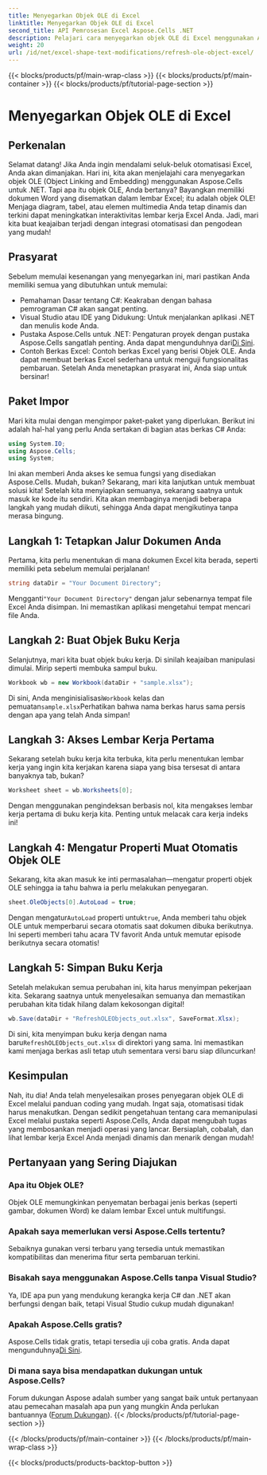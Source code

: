 ```yaml
---
title: Menyegarkan Objek OLE di Excel
linktitle: Menyegarkan Objek OLE di Excel
second_title: API Pemrosesan Excel Aspose.Cells .NET
description: Pelajari cara menyegarkan objek OLE di Excel menggunakan Aspose.Cells untuk .NET dengan panduan langkah demi langkah, yang akan meningkatkan keterampilan otomatisasi Excel Anda dengan mulus.
weight: 20
url: /id/net/excel-shape-text-modifications/refresh-ole-object-excel/
---
```


{{< blocks/products/pf/main-wrap-class >}}
{{< blocks/products/pf/main-container >}}
{{< blocks/products/pf/tutorial-page-section >}}

# Menyegarkan Objek OLE di Excel

## Perkenalan
Selamat datang! Jika Anda ingin mendalami seluk-beluk otomatisasi Excel, Anda akan dimanjakan. Hari ini, kita akan menjelajahi cara menyegarkan objek OLE (Object Linking and Embedding) menggunakan Aspose.Cells untuk .NET. Tapi apa itu objek OLE, Anda bertanya? Bayangkan memiliki dokumen Word yang disematkan dalam lembar Excel; itu adalah objek OLE! Menjaga diagram, tabel, atau elemen multimedia Anda tetap dinamis dan terkini dapat meningkatkan interaktivitas lembar kerja Excel Anda. Jadi, mari kita buat keajaiban terjadi dengan integrasi otomatisasi dan pengodean yang mudah!
## Prasyarat
Sebelum memulai kesenangan yang menyegarkan ini, mari pastikan Anda memiliki semua yang dibutuhkan untuk memulai:
- Pemahaman Dasar tentang C#: Keakraban dengan bahasa pemrograman C# akan sangat penting.
- Visual Studio atau IDE yang Didukung: Untuk menjalankan aplikasi .NET dan menulis kode Anda.
-  Pustaka Aspose.Cells untuk .NET: Pengaturan proyek dengan pustaka Aspose.Cells sangatlah penting. Anda dapat mengunduhnya dari[Di Sini](https://releases.aspose.com/cells/net/).
- Contoh Berkas Excel: Contoh berkas Excel yang berisi Objek OLE. Anda dapat membuat berkas Excel sederhana untuk menguji fungsionalitas pembaruan.
Setelah Anda menetapkan prasyarat ini, Anda siap untuk bersinar!
## Paket Impor
Mari kita mulai dengan mengimpor paket-paket yang diperlukan. Berikut ini adalah hal-hal yang perlu Anda sertakan di bagian atas berkas C# Anda:
```csharp
using System.IO;
using Aspose.Cells;
using System;
```
Ini akan memberi Anda akses ke semua fungsi yang disediakan Aspose.Cells. Mudah, bukan? Sekarang, mari kita lanjutkan untuk membuat solusi kita!
Setelah kita menyiapkan semuanya, sekarang saatnya untuk masuk ke kode itu sendiri. Kita akan membaginya menjadi beberapa langkah yang mudah diikuti, sehingga Anda dapat mengikutinya tanpa merasa bingung.
## Langkah 1: Tetapkan Jalur Dokumen Anda
Pertama, kita perlu menentukan di mana dokumen Excel kita berada, seperti memiliki peta sebelum memulai perjalanan!
```csharp
string dataDir = "Your Document Directory"; 
```
 Mengganti`"Your Document Directory"` dengan jalur sebenarnya tempat file Excel Anda disimpan. Ini memastikan aplikasi mengetahui tempat mencari file Anda.
## Langkah 2: Buat Objek Buku Kerja
Selanjutnya, mari kita buat objek buku kerja. Di sinilah keajaiban manipulasi dimulai. Mirip seperti membuka sampul buku.
```csharp
Workbook wb = new Workbook(dataDir + "sample.xlsx");
```
 Di sini, Anda menginisialisasi`Workbook` kelas dan pemuatan`sample.xlsx`Perhatikan bahwa nama berkas harus sama persis dengan apa yang telah Anda simpan!
## Langkah 3: Akses Lembar Kerja Pertama
Sekarang setelah buku kerja kita terbuka, kita perlu menentukan lembar kerja yang ingin kita kerjakan karena siapa yang bisa tersesat di antara banyaknya tab, bukan?
```csharp
Worksheet sheet = wb.Worksheets[0];
```
Dengan menggunakan pengindeksan berbasis nol, kita mengakses lembar kerja pertama di buku kerja kita. Penting untuk melacak cara kerja indeks ini!
## Langkah 4: Mengatur Properti Muat Otomatis Objek OLE
Sekarang, kita akan masuk ke inti permasalahan—mengatur properti objek OLE sehingga ia tahu bahwa ia perlu melakukan penyegaran.
```csharp
sheet.OleObjects[0].AutoLoad = true;
```
 Dengan mengatur`AutoLoad` properti untuk`true`, Anda memberi tahu objek OLE untuk memperbarui secara otomatis saat dokumen dibuka berikutnya. Ini seperti memberi tahu acara TV favorit Anda untuk memutar episode berikutnya secara otomatis!
## Langkah 5: Simpan Buku Kerja
Setelah melakukan semua perubahan ini, kita harus menyimpan pekerjaan kita. Sekarang saatnya untuk menyelesaikan semuanya dan memastikan perubahan kita tidak hilang dalam kekosongan digital!
```csharp
wb.Save(dataDir + "RefreshOLEObjects_out.xlsx", SaveFormat.Xlsx);
```
 Di sini, kita menyimpan buku kerja dengan nama baru`RefreshOLEObjects_out.xlsx` di direktori yang sama. Ini memastikan kami menjaga berkas asli tetap utuh sementara versi baru siap diluncurkan!
## Kesimpulan
Nah, itu dia! Anda telah menyelesaikan proses penyegaran objek OLE di Excel melalui panduan coding yang mudah. Ingat saja, otomatisasi tidak harus menakutkan. Dengan sedikit pengetahuan tentang cara memanipulasi Excel melalui pustaka seperti Aspose.Cells, Anda dapat mengubah tugas yang membosankan menjadi operasi yang lancar. Bersiaplah, cobalah, dan lihat lembar kerja Excel Anda menjadi dinamis dan menarik dengan mudah!
## Pertanyaan yang Sering Diajukan
### Apa itu Objek OLE?
Objek OLE memungkinkan penyematan berbagai jenis berkas (seperti gambar, dokumen Word) ke dalam lembar Excel untuk multifungsi.
### Apakah saya memerlukan versi Aspose.Cells tertentu?
Sebaiknya gunakan versi terbaru yang tersedia untuk memastikan kompatibilitas dan menerima fitur serta pembaruan terkini.
### Bisakah saya menggunakan Aspose.Cells tanpa Visual Studio?
Ya, IDE apa pun yang mendukung kerangka kerja C# dan .NET akan berfungsi dengan baik, tetapi Visual Studio cukup mudah digunakan!
### Apakah Aspose.Cells gratis?
 Aspose.Cells tidak gratis, tetapi tersedia uji coba gratis. Anda dapat mengunduhnya[Di Sini](https://releases.aspose.com/).
### Di mana saya bisa mendapatkan dukungan untuk Aspose.Cells?
Forum dukungan Aspose adalah sumber yang sangat baik untuk pertanyaan atau pemecahan masalah apa pun yang mungkin Anda perlukan bantuannya ([Forum Dukungan](https://forum.aspose.com/c/cells/9)).
{{< /blocks/products/pf/tutorial-page-section >}}

{{< /blocks/products/pf/main-container >}}
{{< /blocks/products/pf/main-wrap-class >}}

{{< blocks/products/products-backtop-button >}}
